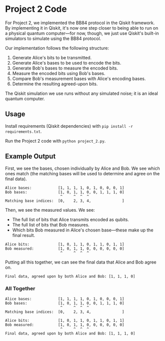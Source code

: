 # Project 2 Code

For Project 2, we implemented the BB84 protocol in the Qiskit framework. By implementing it in Qiskit, it's now one step
closer to being able to run on a physical quantum computer—for now, though, we just use Qiskit's built-in simulators to
simulate using the BB84 protocol.

Our implementation follows the following structure:

1. Generate Alice's bits to be transmitted.
2. Generate Alice's bases to be used to encode the bits.
3. Generate Bob's bases to measure the encoded bits.
4. Measure the encoded bits using Bob's bases.
5. Compare Bob's measurement bases with Alice's encoding bases.
6. Determine the resulting agreed-upon bits.

The Qiskit simulation we use runs without any simulated noise; it is an ideal quantum computer.

## Usage

Install requirements (Qiskit dependencies) with `pip install -r requirements.txt`.

Run the Project 2 code with `python project_2.py`.

## Example Output

First, we see the bases, chosen individually by Alice and Bob. We see which ones match (the matching bases will be used
to determine and agree on the final data).

```
Alice bases:            [1, 1, 1, 1, 0, 1, 0, 0, 0, 1]
Bob bases:              [1, 0, 1, 1, 0, 0, 1, 1, 1, 0]
                         ^     ^  ^  ^                 
Matching base indices:  [0,    2, 3, 4,              ]
```

Then, we see the measured values. We see:

- The full list of bits that Alice transmits encoded as qubits.
- The full list of bits that Bob measures.
- Which bits Bob measured in Alice's chosen base—these make up the final result.

```
Alice bits:             [1, 0, 1, 1, 0, 1, 1, 0, 1, 1]
Bob measured:           [1, 0, 1, 1, 0, 0, 0, 0, 0, 0]
                         ^     ^  ^  ^                 
```

Putting all this together, we can see the final data that Alice and Bob agree on.

```
Final data, agreed upon by both Alice and Bob: [1, 1, 1, 0]
```

### All Together

```
Alice bases:            [1, 1, 1, 1, 0, 1, 0, 0, 0, 1]
Bob bases:              [1, 0, 1, 1, 0, 0, 1, 1, 1, 0]
                         ^     ^  ^  ^                 
Matching base indices:  [0,    2, 3, 4,              ]

Alice bits:             [1, 0, 1, 1, 0, 1, 1, 0, 1, 1]
Bob measured:           [1, 0, 1, 1, 0, 0, 0, 0, 0, 0]
                         ^     ^  ^  ^                 
Final data, agreed upon by both Alice and Bob: [1, 1, 1, 0]
```
